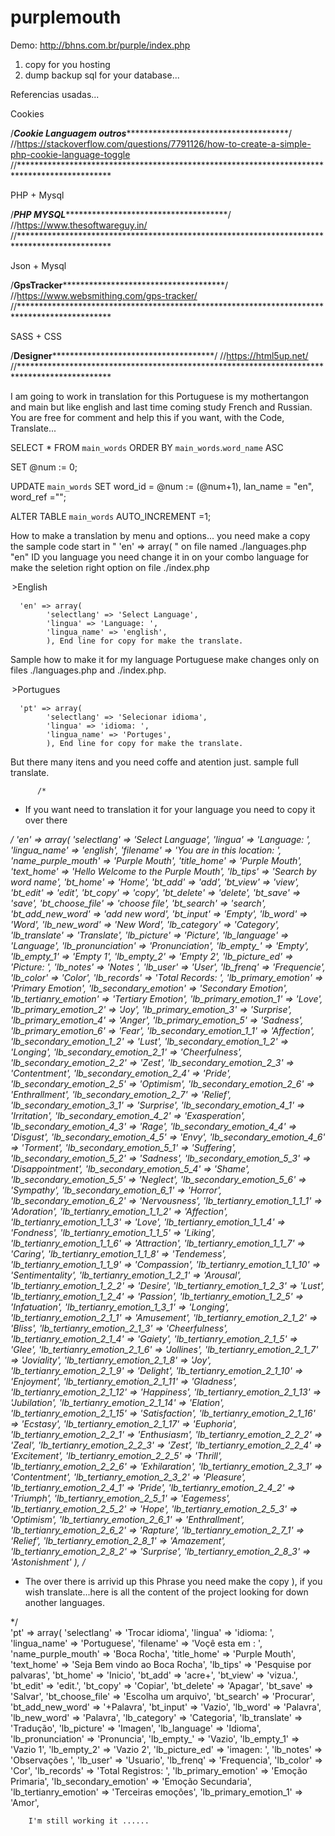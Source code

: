 # purplemouth


Demo: http://bhns.com.br/purple/index.php



1. copy for you hosting
2. dump backup sql for your database... 


Referencias usadas...

Cookies 

/*****************Cookie Languagem outros******************************************************/
//https://stackoverflow.com/questions/7791126/how-to-create-a-simple-php-cookie-language-toggle
//*********************************************************************************************

PHP + Mysql

/*****************PHP MYSQL******************************************************/
//https://www.thesoftwareguy.in/
//*********************************************************************************************

Json + Mysql

/******************GpsTracker*******************************************************/
//https://www.websmithing.com/gps-tracker/
//*********************************************************************************************

SASS + CSS

/******************Designer*******************************************************/
//https://html5up.net/
//*********************************************************************************************

I am going to work in translation for this Portuguese is my mothertangon and main but like english and last time coming study French and Russian. You are free for comment and help this if you want, with the Code, Translate...

SELECT * FROM `main_words` ORDER BY `main_words`.`word_name` ASC


SET @num := 0;

UPDATE `main_words` SET word_id = @num := (@num+1), lan_name = "en", word_ref ="";

ALTER TABLE `main_words` AUTO_INCREMENT =1;



How to make a translation by menu and options... you need make a copy the sample code start in
 " 'en' => array( " on file named ./languages.php   "en" ID you language you need change it in on your combo language for make the seletion right option on file ./index.php
 <option value="en"<?php if( $_COOKIE["language"] == "English" ) { echo "selected"; } ?>>English</option>
 
 
      'en' => array(
            'selectlang' => 'Select Language',  
            'lingua' => 'Language: ',
			'lingua_name' => 'english',
			), End line for copy for make the translate.



Sample how to make it for my language Portuguese make changes only on files ./languages.php and ./index.php.

 <option value="pt"<?php if( $_COOKIE["language"] == "Portugues" ) { echo "selecionado"; } ?>>Portugues</option>
 
 
      'pt' => array(
            'selectlang' => 'Selecionar idioma',  
            'lingua' => 'idioma: ',
			'lingua_name' => 'Portuges',
			), End line for copy for make the translate.

But there many itens and you need coffe and atention just. sample full translate.


    
	      /* 
 * If you want need to translation it for your language you need to copy it over there
 
 */
	  'en' => array(
            'selectlang' => 'Select Language',
            'lingua' => 'Language: ',
			'lingua_name' => 'english',
            'filename' => 'You are in this location: ',
			'name_purple_mouth' => 'Purple Mouth',
			'title_home' => 'Purple Mouth',
			'text_home' => 'Hello Welcome to the Purple Mouth',
			'lb_tips' => 'Search by word name',
			'bt_home' => 'Home',
            'bt_add' => 'add',
			'bt_view' => 'view',
			'bt_edit' => 'edit',
			'bt_copy' => 'copy',
			'bt_delete' => 'delete',
			'bt_save' => 'save',
			'bt_choose_file' => 'choose file',
			'bt_search' => 'search',
			'bt_add_new_word' => 'add new word',
			'bt_input' => 'Empty',
			'lb_word' => 'Word',
			'lb_new_word' => 'New Word',
			'lb_category' => 'Category',
			'lb_translate' => 'Translate',
			'lb_picture' => 'Picture',
			'lb_language' => 'Language',
			'lb_pronunciation' => 'Pronunciation',
			'lb_empty_' => 'Empty',
			'lb_empty_1' => 'Empty 1',
			'lb_empty_2' => 'Empty 2',
			'lb_picture_ed' => 'Picture: ',
			'lb_notes' => 'Notes ',
			'lb_user' => 'User',
			'lb_frenq' => 'Frequencie',
			'lb_color' => 'Color',
			'lb_records' => 'Total Records: ',
			'lb_primary_emotion' => 'Primary Emotion',
			'lb_secondary_emotion' => 'Secondary Emotion',
			'lb_tertianry_emotion' => 'Tertiary Emotion',
			'lb_primary_emotion_1' => 'Love',
			'lb_primary_emotion_2' => 'Joy',
			'lb_primary_emotion_3' => 'Surprise',
			'lb_primary_emotion_4' => 'Anger',
			'lb_primary_emotion_5' => 'Sadness',
			'lb_primary_emotion_6' => 'Fear',
			'lb_secondary_emotion_1_1' => 'Affection',
			'lb_secondary_emotion_1_2' => 'Lust',
			'lb_secondary_emotion_1_2' => 'Longing',
			'lb_secondary_emotion_2_1' => 'Cheerfulness',
			'lb_secondary_emotion_2_2' => 'Zest',
			'lb_secondary_emotion_2_3' => 'Contentment',
			'lb_secondary_emotion_2_4' => 'Pride',
			'lb_secondary_emotion_2_5' => 'Optimism',
			'lb_secondary_emotion_2_6' => 'Enthrallment',
			'lb_secondary_emotion_2_7' => 'Relief',
			'lb_secondary_emotion_3_1' => 'Surprise',
			'lb_secondary_emotion_4_1' => 'Irritation',
			'lb_secondary_emotion_4_2' => 'Exasperation',
			'lb_secondary_emotion_4_3' => 'Rage',
			'lb_secondary_emotion_4_4' => 'Disgust',
			'lb_secondary_emotion_4_5' => 'Envy',
			'lb_secondary_emotion_4_6' => 'Torment',
			'lb_secondary_emotion_5_1' => 'Suffering',
			'lb_secondary_emotion_5_2' => 'Sadness',
			'lb_secondary_emotion_5_3' => 'Disappointment',
			'lb_secondary_emotion_5_4' => 'Shame',
			'lb_secondary_emotion_5_5' => 'Neglect',
			'lb_secondary_emotion_5_6' => 'Sympathy',
			'lb_secondary_emotion_6_1' => 'Horror',
			'lb_secondary_emotion_6_2' => 'Nervousness',
			'lb_tertianry_emotion_1_1_1' => 'Adoration',
			'lb_tertianry_emotion_1_1_2' => 'Affection',
			'lb_tertianry_emotion_1_1_3' => 'Love',
			'lb_tertianry_emotion_1_1_4' => 'Fondness',
			'lb_tertianry_emotion_1_1_5' => 'Liking',
			'lb_tertianry_emotion_1_1_6' => 'Attraction',
			'lb_tertianry_emotion_1_1_7' => 'Caring',
			'lb_tertianry_emotion_1_1_8' => 'Tendemess',
			'lb_tertianry_emotion_1_1_9' => 'Compassion',
			'lb_tertianry_emotion_1_1_10' => 'Sentimentality',
			'lb_tertianry_emotion_1_2_1' => 'Arousal',
			'lb_tertianry_emotion_1_2_2' => 'Desire',
			'lb_tertianry_emotion_1_2_3' => 'Lust',
			'lb_tertianry_emotion_1_2_4' => 'Passion',
			'lb_tertianry_emotion_1_2_5' => 'Infatuation',
			'lb_tertianry_emotion_1_3_1' => 'Longing',
			'lb_tertianry_emotion_2_1_1' => 'Amusement',
			'lb_tertianry_emotion_2_1_2' => 'Bliss',
			'lb_tertianry_emotion_2_1_3' => 'Cheerfulness',
			'lb_tertianry_emotion_2_1_4' => 'Gaiety',
			'lb_tertianry_emotion_2_1_5' => 'Glee',
			'lb_tertianry_emotion_2_1_6' => 'Jollines',
			'lb_tertianry_emotion_2_1_7' => 'Joviality',
			'lb_tertianry_emotion_2_1_8' => 'Joy',
			'lb_tertianry_emotion_2_1_9' => 'Delight',
			'lb_tertianry_emotion_2_1_10' => 'Enjoyment',
			'lb_tertianry_emotion_2_1_11' => 'Gladness',
			'lb_tertianry_emotion_2_1_12' => 'Happiness',
			'lb_tertianry_emotion_2_1_13' => 'Jubilation',
			'lb_tertianry_emotion_2_1_14' => 'Elation',
			'lb_tertianry_emotion_2_1_15' => 'Satisfaction',
			'lb_tertianry_emotion_2_1_16' => 'Ecstasy',
			'lb_tertianry_emotion_2_1_17' => 'Euphoria',
			'lb_tertianry_emotion_2_2_1' => 'Enthusiasm',
			'lb_tertianry_emotion_2_2_2' => 'Zeal',
			'lb_tertianry_emotion_2_2_3' => 'Zest',
			'lb_tertianry_emotion_2_2_4' => 'Excitement',
			'lb_tertianry_emotion_2_2_5' => 'Thrill',
			'lb_tertianry_emotion_2_2_6' => 'Exhilaration',
			'lb_tertianry_emotion_2_3_1' => 'Contentment',
			'lb_tertianry_emotion_2_3_2' => 'Pleasure',
			'lb_tertianry_emotion_2_4_1' => 'Pride',
			'lb_tertianry_emotion_2_4_2' => 'Triumph',
			'lb_tertianry_emotion_2_5_1' => 'Eagemess',
			'lb_tertianry_emotion_2_5_2' => 'Hope',
			'lb_tertianry_emotion_2_5_3' => 'Optimism',
			'lb_tertianry_emotion_2_6_1' => 'Enthrallment',
			'lb_tertianry_emotion_2_6_2' => 'Rapture',
			'lb_tertianry_emotion_2_7_1' => 'Relief',
			'lb_tertianry_emotion_2_8_1' => 'Amazement',
			'lb_tertianry_emotion_2_8_2' => 'Surprise',
			'lb_tertianry_emotion_2_8_3' => 'Astonishment'
          ),
		      /* 
 * The over there is arrivid up this Phrase you need make the copy ), if you wish translate...here is all the content of the project looking for down another languages.
 
 */	  
		'pt' => array(
            'selectlang' => 'Trocar idioma',
            'lingua' => 'idioma: ',
			'lingua_name' => 'Portuguese',
            'filename' => 'Voçê esta em : ',
			'name_purple_mouth' => 'Boca Rocha',
			'title_home' => 'Purple Mouth',
			'text_home' => 'Seja Bem vindo ao Boca Rocha',
			'lb_tips' => 'Pesquise por palvaras',
			'bt_home' => 'Inicio',
            'bt_add' => 'acre+',
			'bt_view' => 'vizua.',
			'bt_edit' => 'edit.',
			'bt_copy' => 'Copiar',
			'bt_delete' => 'Apagar',
			'bt_save' => 'Salvar',
			'bt_choose_file' => 'Escolha um arquivo',
			'bt_search' => 'Procurar',
			'bt_add_new_word' => '+Palavra',
			'bt_input' => 'Vazio',
			'lb_word' => 'Palavra',
			'lb_new_word' => 'Palavra',
			'lb_category' => 'Categoria',
			'lb_translate' => 'Tradução',
			'lb_picture' => 'Imagen',
			'lb_language' => 'Idioma',
			'lb_pronunciation' => 'Pronuncia',
			'lb_empty_' => 'Vazio',
			'lb_empty_1' => 'Vazio 1',
			'lb_empty_2' => 'Vazio 2',
			'lb_picture_ed' => 'imagen: ',
			'lb_notes' => 'Observações ',
			'lb_user' => 'Usuario',
			'lb_frenq' => 'Frequencia',
			'lb_color' => 'Cor',
			'lb_records' => 'Total Registros: ',
			'lb_primary_emotion' => 'Emoção Primaria',
			'lb_secondary_emotion' => 'Emoção Secundaria',
			'lb_tertianry_emotion' => 'Terceiras emoçôes',
			'lb_primary_emotion_1' => 'Amor',
			
			
		I'm still working it ......
		
		
			
			
  
